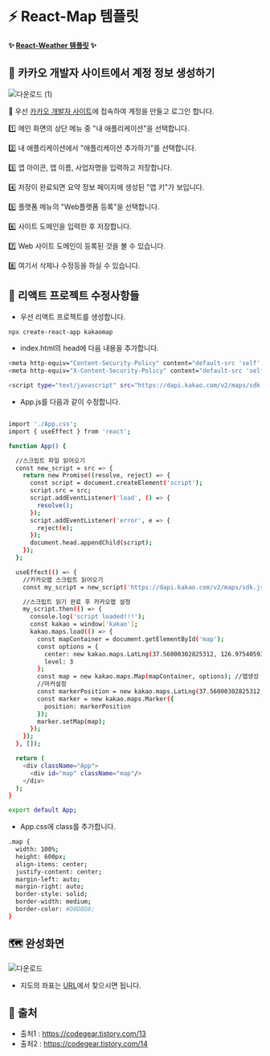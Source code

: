 # **:zap: React-Map 템플릿**
**:sparkles: <a href="https://light9639.github.io/React-Weather/">React-Weather 템플릿</a> :sparkles:**
## **:tada: 카카오 개발자 사이트에서 계정 정보 생성하기**
![다운로드 (1)](https://user-images.githubusercontent.com/95972251/191654315-35e73a4d-9208-449d-8b1f-10af6d04868f.png)

:pushpin: 우선 <a href="https://developers.kakao.com/">카카오 개발자 사이트</a>에 접속하여 계정을 만들고 로그인 합니다.

:one: 메인 화면의 상단 메뉴 중 "내 애플리케이션"을 선택합니다.<br />

:two: 내 애플리케이션에서 "애플리케이션 추가하기"를 선택합니다.<br />

:three: 앱 아이콘, 앱 이름, 사업자명을 입력하고 저장합니다.<br />

:four: 저장이 완료되면 요약 정보 페이지에 생성된 "앱 키"가 보입니다.<br />

:five: 플랫폼 메뉴의 "Web플랫폼 등록"을 선택합니다.<br />

:six: 사이트 도메인을 입력한 후 저장합니다.<br />

:seven: Web 사이트 도메인이 등록된 것을 볼 수 있습니다.<br />

:eight: 여기서 삭제나 수정등을 하실 수 있습니다.<br />

## **:confetti_ball: 리액트 프로젝트 수정사항들**
- 우선 리액트 프로젝트를 생성합니다.

```bash
npx create-react-app kakaomap
```

- index.html의 head에 다음 내용을 추가합니다.

```bash
<meta http-equiv="Content-Security-Policy" content="default-src 'self' 'unsafe-inline' https://dapi.kakao.com http://*.daumcdn.net; script-src 'self' 'unsafe-inline' https://dapi.kakao.com http://*.daumcdn.net; img-src 'self' 'unsafe-inline' https://dapi.kakao.com http://*.daumcdn.net;">
<meta http-equiv="X-Content-Security-Policy" content="default-src 'self' 'unsafe-inline' https://dapi.kakao.com http://*.daumcdn.net; script-src 'self' 'unsafe-inline' https://dapi.kakao.com http://*.daumcdn.net; img-src 'self' 'unsafe-inline' https://dapi.kakao.com http://*.daumcdn.net;">

<script type="text/javascript" src="https://dapi.kakao.com/v2/maps/sdk.js?autoload=false&appkey=발급받은키"></script>
```
- App.js를 다음과 같이 수정합니다.

```bash

import './App.css';
import { useEffect } from 'react';

function App() {

  //스크립트 파일 읽어오기
  const new_script = src => {
    return new Promise((resolve, reject) => {
      const script = document.createElement('script');
      script.src = src;
      script.addEventListener('load', () => {
        resolve();
      });
      script.addEventListener('error', e => {
        reject(e);
      });
      document.head.appendChild(script);
    });
  };

  useEffect(() => {
    //카카오맵 스크립트 읽어오기
    const my_script = new_script('https://dapi.kakao.com/v2/maps/sdk.js?autoload=false&appkey=발급받은키');

    //스크립트 읽기 완료 후 카카오맵 설정
    my_script.then(() => {
      console.log('script loaded!!!');
      const kakao = window['kakao'];
      kakao.maps.load(() => {
        const mapContainer = document.getElementById('map');
        const options = {
          center: new kakao.maps.LatLng(37.56000302825312, 126.97540593203321), //좌표설정
          level: 3
        };
        const map = new kakao.maps.Map(mapContainer, options); //맵생성
        //마커설정
        const markerPosition = new kakao.maps.LatLng(37.56000302825312, 126.97540593203321);
        const marker = new kakao.maps.Marker({
          position: markerPosition
        });
        marker.setMap(map);
      });
    });
  }, []);

  return (
    <div className="App">
      <div id="map" className="map"/>
    </div>
  );
}

export default App;
```

- App.css에 class를 추가합니다.

```bash
.map {
  width: 100%;
  height: 600px;
  align-items: center;
  justify-content: center;
  margin-left: auto;
  margin-right: auto;
  border-style: solid;
  border-width: medium;
  border-color: #D8D8D8;
}
```
## **🗺️ 완성화면**
![다운로드](https://user-images.githubusercontent.com/95972251/191654356-84a8ece3-eef9-48c5-96b0-607b8f80da7b.png)

- 지도의 좌표는 <a href="https://tablog.neocities.org/keywordposition.html">URL</a>에서 찾으시면 됩니다.

## **:paperclip: 출처**
- 출처1 : https://codegear.tistory.com/13
- 출처2 : https://codegear.tistory.com/14
